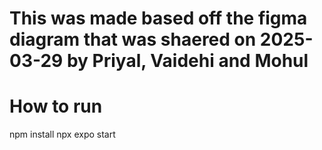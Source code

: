 # This was made based off the figma diagram that was shaered on 2025-03-29 by Priyal, Vaidehi and Mohul
# How to run
npm install
npx expo start